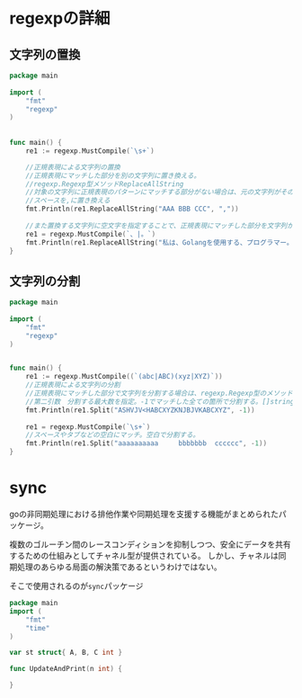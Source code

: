 # regexpの詳細
## 文字列の置換
```go
package main
 
import (
	"fmt"
	"regexp"
)
 
 
func main() {
	re1 := regexp.MustCompile(`\s+`)

	//正規表現による文字列の置換
	//正規表現にマッチした部分を別の文字列に置き換える。
	//regexp.Regexp型メソッドReplaceAllString
	//対象の文字列に正規表現のパターンにマッチする部分がない場合は、元の文字列がそのまま返される。
	//スペースを,に置き換える
	fmt.Println(re1.ReplaceAllString("AAA BBB CCC", ","))
 
	//また置換する文字列に空文字を指定することで、正規表現にマッチした部分を文字列から取り除ける
	re1 = regexp.MustCompile(`、|。`)
	fmt.Println(re1.ReplaceAllString("私は、Golangを使用する、プログラマー。", ""))
}
```

## 文字列の分割
 
```go
package main
	
import (
	"fmt"
	"regexp"
)


func main() {
	re1 := regexp.MustCompile((`(abc|ABC)(xyz|XYZ)`))
	//正規表現による文字列の分割
	//正規表現にマッチした部分で文字列を分割する場合は、regexp.Regexp型のメソッドSplitを使う
	//第二引数　分割する最大数を指定。-1でマッチした全ての箇所で分割する。[]stringで返す。
	fmt.Println(re1.Split("ASHVJV<HABCXYZKNJBJVKABCXYZ", -1))
	
	re1 = regexp.MustCompile(`\s+`)
	//スペースやタブなどの空白にマッチ。空白で分割する。
	fmt.Println(re1.Split("aaaaaaaaaa     bbbbbbb  cccccc", -1))
}
```

# sync
goの非同期処理における排他作業や同期処理を支援する機能がまとめられたパッケージ。

複数のゴルーチン間のレースコンディションを抑制しつつ、安全にデータを共有するための仕組みとしてチャネル型が提供されている。
しかし、チャネルは同期処理のあらゆる局面の解決策であるというわけではない。

そこで使用されるのが`sync`パッケージ

```go
package main
import (
	"fmt"
	"time"
)

var st struct{ A, B, C int }

func UpdateAndPrint(n int) {

}
```

